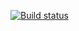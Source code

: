 [![Build status](https://ci.appveyor.com/api/projects/status/uhf5mohim7gg8r16?svg=true)](https://ci.appveyor.com/project/chrisemenova/api-ci)
